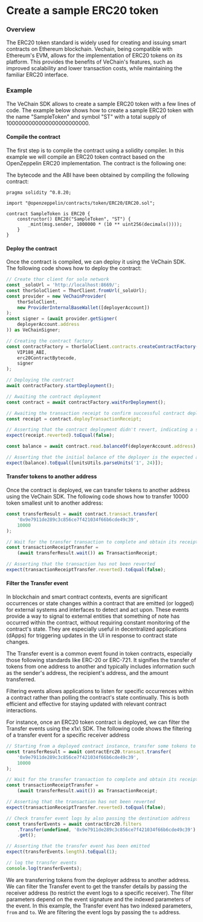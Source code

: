 # Create a sample ERC20 token

### Overview
The ERC20 token standard is widely used for creating and issuing smart contracts on Ethereum blockchain. Vechain, being compatible with Ethereum's EVM, allows for the implementation of ERC20 tokens on its platform. This provides the benefits of VeChain's features, such as improved scalability and lower transaction costs, while maintaining the familiar ERC20 interface.

### Example

The VeChain SDK allows to create a sample ERC20 token with a few lines of code. The example below shows how to create a sample ERC20 token with the name "SampleToken" and symbol "ST" with a total supply of 1000000000000000000000000.

#### Compile the contract

The first step is to compile the contract using a solidity compiler. In this example we will compile an ERC20 token contract based on the OpenZeppelin ERC20 implementation. The contract is the following one:

The bytecode and the ABI have been obtained by compiling the following contract:

```solidity
pragma solidity ^0.8.20;

import "@openzeppelin/contracts/token/ERC20/ERC20.sol";

contract SampleToken is ERC20 {
    constructor() ERC20("SampleToken", "ST") {
        _mint(msg.sender, 1000000 * (10 ** uint256(decimals())));
    }
}
```

#### Deploy the contract

Once the contract is compiled, we can deploy it using the VeChain SDK. The following code shows how to deploy the contract:


```typescript { name=contract-create-erc20-token, category=example }
// Create thor client for solo network
const _soloUrl = 'http://localhost:8669/';
const thorSoloClient = ThorClient.fromUrl(_soloUrl);
const provider = new VeChainProvider(
    thorSoloClient,
    new ProviderInternalBaseWallet([deployerAccount])
);
const signer = (await provider.getSigner(
    deployerAccount.address
)) as VeChainSigner;

// Creating the contract factory
const contractFactory = thorSoloClient.contracts.createContractFactory(
    VIP180_ABI,
    erc20ContractBytecode,
    signer
);

// Deploying the contract
await contractFactory.startDeployment();

// Awaiting the contract deployment
const contract = await contractFactory.waitForDeployment();

// Awaiting the transaction receipt to confirm successful contract deployment
const receipt = contract.deployTransactionReceipt;

// Asserting that the contract deployment didn't revert, indicating a successful deployment
expect(receipt.reverted).toEqual(false);

const balance = await contract.read.balanceOf(deployerAccount.address);

// Asserting that the initial balance of the deployer is the expected amount (1e24)
expect(balance).toEqual([unitsUtils.parseUnits('1', 24)]);
```


#### Transfer tokens to another address

Once the contract is deployed, we can transfer tokens to another address using the VeChain SDK. The following code shows how to transfer 10000 token smallest unit to another address:

```typescript { name=contract-transfer-erc20-token, category=example }
const transferResult = await contract.transact.transfer(
    '0x9e7911de289c3c856ce7f421034f66b6cde49c39',
    10000
);

// Wait for the transfer transaction to complete and obtain its receipt
const transactionReceiptTransfer =
    (await transferResult.wait()) as TransactionReceipt;

// Asserting that the transaction has not been reverted
expect(transactionReceiptTransfer.reverted).toEqual(false);
```


#### Filter the Transfer event

In blockchain and smart contract contexts, events are significant occurrences or state changes within a contract that are emitted (or logged) for external systems and interfaces to detect and act upon. These events provide a way to signal to external entities that something of note has occurred within the contract, without requiring constant monitoring of the contract's state. They are especially useful in decentralized applications (dApps) for triggering updates in the UI in response to contract state changes.

The Transfer event is a common event found in token contracts, especially those following standards like ERC-20 or ERC-721. It signifies the transfer of tokens from one address to another and typically includes information such as the sender's address, the recipient's address, and the amount transferred.

Filtering events allows applications to listen for specific occurrences within a contract rather than polling the contract's state continually. This is both efficient and effective for staying updated with relevant contract interactions.



For instance, once an ERC20 token contract is deployed, we can filter the Transfer events using the x1x\ SDK. The following code shows the filtering of a transfer event for a specific receiver address

```typescript { name=contract-event-filter, category=example }
// Starting from a deployed contract instance, transfer some tokens to a specific address
const transferResult = await contractErc20.transact.transfer(
    '0x9e7911de289c3c856ce7f421034f66b6cde49c39',
    10000
);

// Wait for the transfer transaction to complete and obtain its receipt
const transactionReceiptTransfer =
    (await transferResult.wait()) as TransactionReceipt;

// Asserting that the transaction has not been reverted
expect(transactionReceiptTransfer.reverted).toEqual(false);

// Check transfer event logs by also passing the destination address
const transferEvents = await contractErc20.filters
    .Transfer(undefined, '0x9e7911de289c3c856ce7f421034f66b6cde49c39')
    .get();

// Asserting that the transfer event has been emitted
expect(transferEvents.length).toEqual(1);

// log the transfer events
console.log(transferEvents);
```

We are transferring tokens from the deployer address to another address. We can filter the Transfer event to get the transfer details by passing the receiver address (to restrict the event logs to a specific receiver). The filter parameters depend on the event signature and the indexed parameters of the event. In this example, the Transfer event has two indexed parameters, `from` and `to`. We are filtering the event logs by passing the `to` address.
